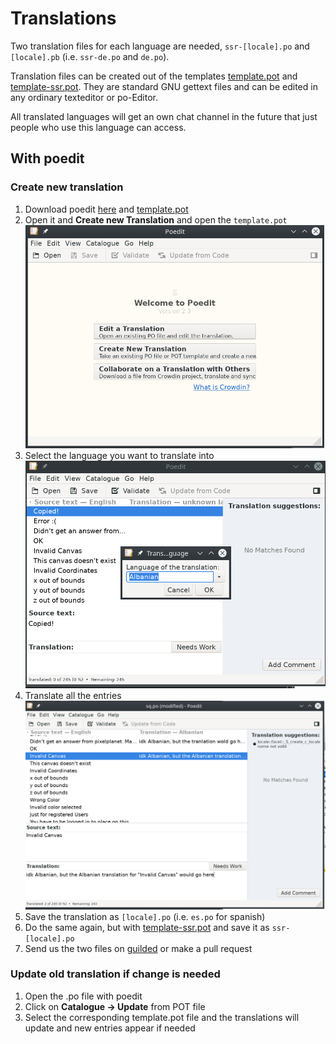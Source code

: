 # Translations

Two translation files for each language are needed, `ssr-[locale].po` and `[locale].pb` (i.e. `ssr-de.po` and `de.po`).

Translation files can be created out of the templates [template.pot](https://github.com/pixelplanetdev/pixelplanet/raw/master/i18n/template.pot) and [template-ssr.pot](https://github.com/pixelplanetdev/pixelplanet/raw/master/i18n/template-ssr.pot). They are standard GNU gettext files and can be edited in any ordinary texteditor or po-Editor.

All translated languages will get an own chat channel in the future that just people who use this language can access.

## With poedit

### Create new translation

1. Download poedit [here](https://poedit.net/) and [template.pot](https://github.com/pixelplanetdev/pixelplanet/raw/master/i18n/template.pot)
2. Open it and **Create new Translation** and open the `template.pot`
![start](../promotion/poedit/start.png)
3. Select the language you want to translate into
![langsel](../promotion/poedit/langsel.png)
4. Translate all the entries
![translate](../promotion/poedit/translate.png)
5. Save the translation as `[locale].po` (i.e. `es.po` for spanish)
6. Do the same again, but with [template-ssr.pot](https://github.com/pixelplanetdev/pixelplanet/raw/master/i18n/template-ssr.pot) and save it as `ssr-[locale].po`
7. Send us the two files on [guilded](https://pixelplanet.fun) or make a pull request

### Update old translation if change is needed

1. Open the .po file with poedit
2. Click on **Catalogue -> Update** from POT file
3. Select the corresponding template.pot file and the translations will update and new entries appear if needed
